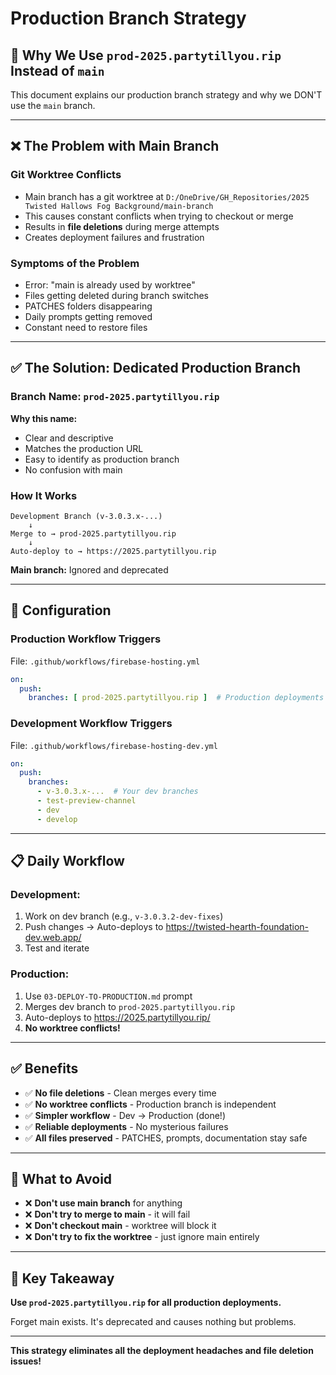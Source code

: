 # Production Branch Strategy

## 🎯 **Why We Use `prod-2025.partytillyou.rip` Instead of `main`**

This document explains our production branch strategy and why we DON'T use the `main` branch.

---

## ❌ **The Problem with Main Branch**

### **Git Worktree Conflicts**
- Main branch has a git worktree at `D:/OneDrive/GH_Repositories/2025 Twisted Hallows Fog Background/main-branch`
- This causes constant conflicts when trying to checkout or merge
- Results in **file deletions** during merge attempts
- Creates deployment failures and frustration

### **Symptoms of the Problem**
- Error: "main is already used by worktree"
- Files getting deleted during branch switches
- PATCHES folders disappearing
- Daily prompts getting removed
- Constant need to restore files

---

## ✅ **The Solution: Dedicated Production Branch**

### **Branch Name:** `prod-2025.partytillyou.rip`

**Why this name:**
- Clear and descriptive
- Matches the production URL
- Easy to identify as production branch
- No confusion with main

### **How It Works**

```
Development Branch (v-3.0.3.x-...)
    ↓
Merge to → prod-2025.partytillyou.rip
    ↓
Auto-deploy to → https://2025.partytillyou.rip
```

**Main branch:** Ignored and deprecated

---

## 🔧 **Configuration**

### **Production Workflow Triggers**
File: `.github/workflows/firebase-hosting.yml`

```yaml
on:
  push:
    branches: [ prod-2025.partytillyou.rip ]  # Production deployments
```

### **Development Workflow Triggers**
File: `.github/workflows/firebase-hosting-dev.yml`

```yaml
on:
  push:
    branches:
      - v-3.0.3.x-...  # Your dev branches
      - test-preview-channel
      - dev
      - develop
```

---

## 📋 **Daily Workflow**

### **Development:**
1. Work on dev branch (e.g., `v-3.0.3.2-dev-fixes`)
2. Push changes → Auto-deploys to https://twisted-hearth-foundation-dev.web.app/
3. Test and iterate

### **Production:**
1. Use `03-DEPLOY-TO-PRODUCTION.md` prompt
2. Merges dev branch to `prod-2025.partytillyou.rip`
3. Auto-deploys to https://2025.partytillyou.rip/
4. **No worktree conflicts!**

---

## ✅ **Benefits**

- ✅ **No file deletions** - Clean merges every time
- ✅ **No worktree conflicts** - Production branch is independent
- ✅ **Simpler workflow** - Dev → Production (done!)
- ✅ **Reliable deployments** - No mysterious failures
- ✅ **All files preserved** - PATCHES, prompts, documentation stay safe

---

## 🚫 **What to Avoid**

- ❌ **Don't use main branch** for anything
- ❌ **Don't try to merge to main** - it will fail
- ❌ **Don't checkout main** - worktree will block it
- ❌ **Don't try to fix the worktree** - just ignore main entirely

---

## 🎯 **Key Takeaway**

**Use `prod-2025.partytillyou.rip` for all production deployments.**

Forget main exists. It's deprecated and causes nothing but problems.

---

**This strategy eliminates all the deployment headaches and file deletion issues!**
